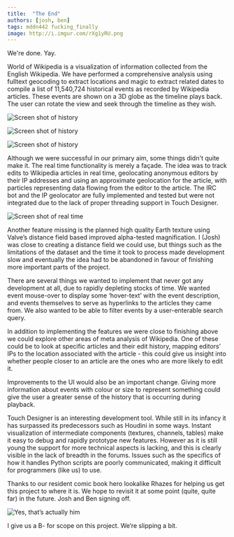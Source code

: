 ```yaml
---
title:  "The End"
authors: [josh, ben]
tags: mddn442 fucking_finally
image: http://i.imgur.com/rXg1yRU.png
---
```


We're done. Yay.

World of Wikipedia is a visualization of information collected from the English Wikipedia. We have performed a comprehensive analysis using fulltext geocoding to extract locations and magic to extract related dates to compile a list of 11,540,724 historical events as recorded by Wikipedia articles. These events are shown on a 3D globe as the timeline plays back. The user can rotate the view and seek through the timeline as they wish.

![Screen shot of history][wow-his-1]

![Screen shot of history][wow-his-2]

![Screen shot of history][wow-his-3]

Although we were successful in our primary aim, some things didn't quite make it. The real time functionality is merely a façade. The idea was to track edits to Wikipedia articles in real time, geolocating anonymous editors by their IP addresses and using an approximate geolocation for the article, with particles representing data flowing from the editor to the article. The IRC bot and the IP geolocator are fully implemented and tested but were not integrated due to the lack of proper threading support in Touch Designer.

![Screen shot of real time][wow-rt-1]

Another feature missing is the planned high quality Earth texture using Valve’s distance field based improved alpha-tested magnification. I (Josh) was close to creating a distance field we could use, but things such as the limitations of the dataset and the time it took to process made development slow and eventually the idea had to be abandoned in favour of finishing more important parts of the project.

There are several things we wanted to implement that never got any development at all, due to rapidly depleting stocks of time. We wanted event mouse-over to display some ‘hover-text’ with the event description, and events themselves to serve as hyperlinks to the articles they came from. We also wanted to be able to filter events by a user-enterable search query.

In addition to implementing the features we were close to finishing above we could explore other areas of meta analysis of Wikipedia. One of these could be to look at specific articles and their edit history, mapping editors’ IPs to the location associated with the article - this could give us insight into whether people closer to an article are the ones who are more likely to edit it.

Improvements to the UI would also be an important change. Giving more information about events with colour or size to represent something could give the user a greater sense of the history that is occurring during playback.

Touch Designer is an interesting development tool. While still in its infancy it has surpassed its predecessors such as Houdini in some ways. Instant visualization of intermediate components (textures, channels, tables) make it easy to debug and rapidly prototype new features. However as it is still young the support for more technical aspects is lacking, and this is clearly visible in the lack of breadth in the forums. Issues such as the specifics of how it handles Python scripts are poorly communicated, making it difficult for programmers (like us) to use.

Thanks to our resident comic book hero lookalike Rhazes for helping us get this project to where it is. We hope to revisit it at some point (quite, quite far) in the future. Josh and Ben signing off.

![Yes, that’s actually him][comic-book-hero]

I give us a B- for scope on this project. We’re slipping a bit.


[wow-logo]: http://i.imgur.com/rXg1yRU.png
[wow-his-1]: http://i.imgur.com/VOudSNv.png
[wow-his-2]: http://i.imgur.com/0G7BqQD.png
[wow-his-3]: http://i.imgur.com/G5QCdah.png
[wow-rt-1]: http://i.imgur.com/xBt3Q2d.png
[comic-book-hero]: http://i.imgur.com/kxBEULl.png

